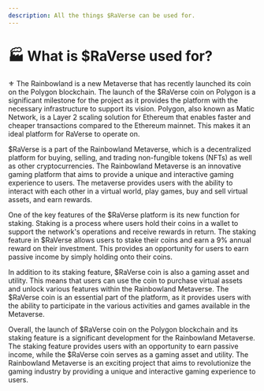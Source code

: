 ```yaml
---
description: All the things $RaVerse can be used for.
---
```


# 🏭 What is $RaVerse used for?

⚜️ The Rainbowland is a new Metaverse that has recently launched its coin on the Polygon blockchain. The launch of the $RaVerse coin on Polygon is a significant milestone for the project as it provides the platform with the necessary infrastructure to support its vision. Polygon, also known as Matic Network, is a Layer 2 scaling solution for Ethereum that enables faster and cheaper transactions compared to the Ethereum mainnet. This makes it an ideal platform for RaVerse to operate on.

$RaVerse is a part of the Rainbowland Metaverse, which is a decentralized platform for buying, selling, and trading non-fungible tokens (NFTs) as well as other cryptocurrencies. The Rainbowland Metaverse is an innovative gaming platform that aims to provide a unique and interactive gaming experience to users. The metaverse provides users with the ability to interact with each other in a virtual world, play games, buy and sell virtual assets, and earn rewards.

One of the key features of the $RaVerse platform is its new function for staking. Staking is a process where users hold their coins in a wallet to support the network's operations and receive rewards in return. The staking feature in $RaVerse allows users to stake their coins and earn a 9% annual reward on their investment. This provides an opportunity for users to earn passive income by simply holding onto their coins.

In addition to its staking feature, $RaVerse coin is also a gaming asset and utility. This means that users can use the coin to purchase virtual assets and unlock various features within the Rainbowland Metaverse. The $RaVerse coin is an essential part of the platform, as it provides users with the ability to participate in the various activities and games available in the Metaverse.

Overall, the launch of $RaVerse coin on the Polygon blockchain and its staking feature is a significant development for the Rainbowland Metaverse. The staking feature provides users with an opportunity to earn passive income, while the $RaVerse coin serves as a gaming asset and utility. The Rainbowland Metaverse is an exciting project that aims to revolutionize the gaming industry by providing a unique and interactive gaming experience to users.
